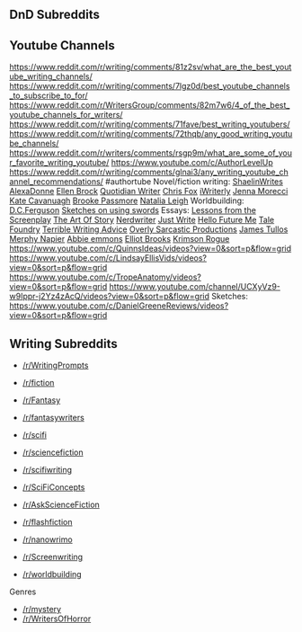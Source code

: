 ## DnD Subreddits

## Youtube Channels
https://www.reddit.com/r/writing/comments/81z2sv/what_are_the_best_youtube_writing_channels/
https://www.reddit.com/r/writing/comments/7lgz0d/best_youtube_channels_to_subscribe_to_for/
https://www.reddit.com/r/WritersGroup/comments/82m7w6/4_of_the_best_youtube_channels_for_writers/
https://www.reddit.com/r/writing/comments/71fave/best_writing_youtubers/
https://www.reddit.com/r/writing/comments/72thqb/any_good_writing_youtube_channels/
https://www.reddit.com/r/writers/comments/rsgp9m/what_are_some_of_your_favorite_writing_youtube/
https://www.youtube.com/c/AuthorLevelUp
https://www.reddit.com/r/writing/comments/glnai3/any_writing_youtube_channel_recommendations/
#authortube
Novel/fiction writing:
[ShaelinWrites](https://www.youtube.com/c/ShaelinWrites/videos?view=0&sort=p&flow=grid)
[AlexaDonne](https://www.youtube.com/c/AlexaDonne/videos?view=0&sort=p&flow=grid)
[Ellen Brock](https://www.youtube.com/c/EllenBrock/videos?view=0&sort=p&flow=grid)
[Quotidian Writer](https://www.youtube.com/c/QuotidianWriter/videos?view=0&sort=p&flow=grid)
[Chris Fox](https://www.youtube.com/c/ChrisFoxWrites/videos?view=0&sort=p&flow=grid)
[iWriterly](https://www.youtube.com/c/iWriterly/videos?view=0&sort=p&flow=grid)
[Jenna Morecci](https://www.youtube.com/c/JennaMoreci/videos?view=0&sort=p&flow=grid)
[Kate Cavanuagh](https://www.youtube.com/c/KateCavanaugh/videos?view=0&sort=p&flow=grid)
[Brooke Passmore](https://www.youtube.com/c/bytheBrooke/videos?view=0&sort=p&flow=grid)
[Natalia Leigh](https://www.youtube.com/c/NataliaLeigh/videos?view=0&sort=p&flow=grid)
Worldbuilding:
[D.C.Ferguson](https://www.youtube.com/c/DCFergerson/videos?view=0&sort=p&flow=grid)
[Sketches on using swords](https://www.youtube.com/user/shadmbrooks/videos?view=0&sort=p&flow=grid)
Essays:
[Lessons from the Screenplay](https://www.youtube.com/channel/UCErSSa3CaP_GJxmFpdjG9Jw)
[The Art Of Story](https://www.youtube.com/channel/UCnGfFb0Ouo0i92MFx7mqZLg/videos?view=0&sort=p&flow=grid)
[Nerdwriter](https://www.youtube.com/user/Nerdwriter1/videos?view=0&sort=p&flow=grid)
[Just Write](https://www.youtube.com/c/JustWrite/videos?view=0&sort=p&flow=grid)
[Hello Future Me](https://www.youtube.com/c/HelloFutureMe/videos?view=0&sort=p&flow=grid)
[Tale Foundry](https://www.youtube.com/c/TaleFoundryShow/videos?view=0&sort=p&flow=grid)
[Terrible Writing Advice](https://www.youtube.com/c/TerribleWritingAdvice/videos?view=0&sort=p&flow=grid)
[Overly Sarcastic Productions](https://www.youtube.com/c/OverlySarcasticProductionsChannel/videos?view=0&sort=p&flow=grid)
[James Tullos](https://www.youtube.com/c/JamesTullos/videos?view=0&sort=p&flow=grid)
[Merphy Napier](https://www.youtube.com/channel/UC7FW6FYqPLeQIXMSulBfOLw/videos?view=0&sort=p&flow=grid)
[Abbie emmons](https://www.youtube.com/c/AbbieEmmons/videos?view=0&sort=p&flow=grid)
[Elliot Brooks](https://www.youtube.com/channel/UCiflcKnh5cZiRWK7jlYKwxA/videos?view=0&sort=p&flow=grid)
[Krimson Rogue](https://www.youtube.com/c/KrimsonRogue/videos?view=0&sort=p&flow=grid)
https://www.youtube.com/c/QuinnsIdeas/videos?view=0&sort=p&flow=grid
https://www.youtube.com/c/LindsayEllisVids/videos?view=0&sort=p&flow=grid
https://www.youtube.com/c/TropeAnatomy/videos?view=0&sort=p&flow=grid
https://www.youtube.com/channel/UCXyVz9-w9Ippr-j2Yz4zAcQ/videos?view=0&sort=p&flow=grid
Sketches:
https://www.youtube.com/c/DanielGreeneReviews/videos?view=0&sort=p&flow=grid

## Writing Subreddits
- [/r/WritingPrompts](https://old.reddit.com/r/WritingPrompts/top)
- [/r/fiction](https://www.reddit.com/r/fiction/top/)
- [/r/Fantasy](https://www.reddit.com/r/Fantasy/top/)
- [/r/fantasywriters](https://www.reddit.com/r/fantasywriters/)

- [/r/scifi](https://www.reddit.com/r/scifi/top/)
- [/r/sciencefiction](https://www.reddit.com/r/sciencefiction/)
- [/r/scifiwriting](https://www.reddit.com/r/scifiwriting/)
- [/r/SciFiConcepts](https://www.reddit.com/r/SciFiConcepts/)
- [/r/AskScienceFiction](https://www.reddit.com/r/AskScienceFiction/)

- [/r/flashfiction](https://www.reddit.com/r/flashfiction/top/)
- [/r/nanowrimo](https://www.reddit.com/r/nanowrimo/top/)

- [/r/Screenwriting](https://www.reddit.com/r/Screenwriting/top/)

- [/r/worldbuilding](https://www.reddit.com/r/worldbuilding/top/)

Genres
- [/r/mystery](https://www.reddit.com/r/mystery/top/)
- [/r/WritersOfHorror](https://www.reddit.com/r/WritersOfHorror/top/)
